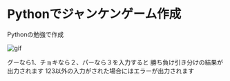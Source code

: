 # Pythonでジャンケンゲーム作成
Pythonの勉強で作成

![gif](https://raw.github.com/wiki/Nogami111/Python/images/rsp2.gif)

グーなら1、チョキなら２、パーなら３を入力すると
勝ち負け引き分けの結果が出力されます
123以外の入力がされた場合にはエラーが出力されます
